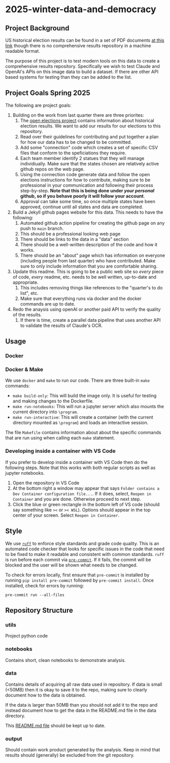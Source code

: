 # 2025-winter-data-and-democracy

## Project Background

US historical election results can be found in a set of PDF documents [at this link](https://history.house.gov/Institution/Election-Statistics/Election-Statistics/) though there is no comprehensive results repository in a machine readable format.

The purpose of this project is to test modern tools on this data to create a comprehensive results repository. Specifically we wish to test Claude and OpenAI's APIs on this image data to build a dataset. If there are other API based systems for testing than they can be added to the list.

## Project Goals Spring 2025

The following are project goals:

1. Building on the work from last quarter there are three priorites:
   1. The [open elections project](http://openelections.net/) contains information about historical election results. We want to add our results for our elections to this repository.
   2. Read over their guidelines for contributing and put together a plan for how our data has to be changed to be committed.
   3. Add some "connection" code which creates a set of specific CSV files that conform to the speficiations they require.
   4. Each team member identify 2 statues that they will manage individiually. Make sure that the states chosen are relatively active github repos on the web page.
   5. Using the connection code generate data and follow the open elections instructions for how to contribute, making sure to be professional in your communication and following their process step-by-step. **Note that this is being done under _your personal_ github, so if you behave poorly it will follow your account**.
   6. Approval can take some time, so once multiple states have been approved, continue until all states and data are completed.
2. Build a Jekyll github pages website for this data. This needs to have the following:
   1. Automated github action pipeline for creating the github page on any push to `main` branch.
   2. This should be a professional looking web page
   3. There should be links to the data in a "data" section
   4. There should be a well-written description of the code and how it works.
   5. There should be an "about" page which has information on everyone (including people from last quarter) who have contributed. Make sure to only include information that you are comfortable sharing.
3. Update this readme. This is going to be a public web site so _every_ piece of code, _every_ readme, etc. needs to be well written, up-to-date and appropriate.
   1. This includes removing things like references to the "quarter's to do list", etc.
   2. Make sure that everything runs via docker and the docker commands are up to date.
3. Redo the anaysis using openAI or another paid API to verify the quality of the results.
   1. If there is time, create a parallel data pipeline that uses another API to validate the results of Claude's OCR.

## Usage

### Docker

### Docker & Make

We use `docker` and `make` to run our code. There are three built-in `make` commands:

* `make build-only`: This will build the image only. It is useful for testing and making changes to the Dockerfile.
* `make run-notebooks`: This will run a jupyter server which also mounts the current directory into `\program`.
* `make run-interactive`: This will create a container (with the current directory mounted as `\program`) and loads an interactive session. 

The file `Makefile` contains information about about the specific commands that are run using when calling each `make` statement.

### Developing inside a container with VS Code

If you prefer to develop inside a container with VS Code then do the following steps. Note that this works with both regular scripts as well as jupyter notebooks.

1. Open the repository in VS Code
2. At the bottom right a window may appear that says `Folder contains a Dev Container configuration file...`. If it does, select, `Reopen in Container` and you are done. Otherwise proceed to next step. 
3. Click the blue or green rectangle in the bottom left of VS code (should say something like `><` or `>< WSL`). Options should appear in the top center of your screen. Select `Reopen in Container`.



## Style
We use [`ruff`](https://docs.astral.sh/ruff/) to enforce style standards and grade code quality. This is an automated code checker that looks for specific issues in the code that need to be fixed to make it readable and consistent with common standards. `ruff` is run before each commit via [`pre-commit`](https://pre-commit.com/). If it fails, the commit will be blocked and the user will be shown what needs to be changed.

To check for errors locally, first ensure that `pre-commit` is installed by running `pip install pre-commit` followed by `pre-commit install`. Once installed, check for errors by running:
```
pre-commit run --all-files
```

## Repository Structure

### utils
Project python code

### notebooks
Contains short, clean notebooks to demonstrate analysis.

### data

Contains details of acquiring all raw data used in repository. If data is small (<50MB) then it is okay to save it to the repo, making sure to clearly document how to the data is obtained.

If the data is larger than 50MB than you should not add it to the repo and instead document how to get the data in the README.md file in the data directory. 

This [README.md file](/data/README.md) should be kept up to date.

### output
Should contain work product generated by the analysis. Keep in mind that results should (generally) be excluded from the git repository.
